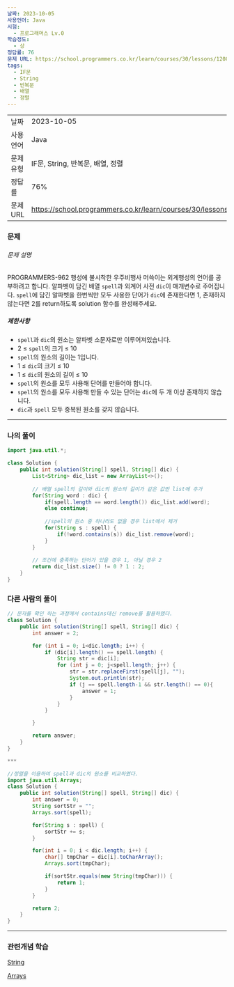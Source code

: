 ```yaml
---
날짜: 2023-10-05
사용언어: Java
시험:
  - 프로그래머스 Lv.0
학습정도:
  - 상
정답률: 76
문제 URL: https://school.programmers.co.kr/learn/courses/30/lessons/120869
tags:
  - IF문
  - String
  - 반복문
  - 배열
  - 정렬
---
```

|        |                                                                  |
| ------ | ---------------------------------------------------------------- |
| 날짜     | 2023-10-05                                                       |
| 사용 언어  | Java                                                             |
| 문제 유형  | IF문, String, 반복문, 배열, 정렬                                         |
| 정답률    | 76%                                                              |
| 문제 URL | https://school.programmers.co.kr/learn/courses/30/lessons/120869 |

### 문제

###### 문제 설명

PROGRAMMERS-962 행성에 불시착한 우주비행사 머쓱이는 외계행성의 언어를 공부하려고 합니다. 알파벳이 담긴 배열 `spell`과 외계어 사전 `dic`이 매개변수로 주어집니다. `spell`에 담긴 알파벳을 한번씩만 모두 사용한 단어가 `dic`에 존재한다면 1, 존재하지 않는다면 2를 return하도록 solution 함수를 완성해주세요.

##### 제한사항

- `spell`과 `dic`의 원소는 알파벳 소문자로만 이루어져있습니다.
- 2 ≤ `spell`의 크기 ≤ 10
- `spell`의 원소의 길이는 1입니다.
- 1 ≤ `dic`의 크기 ≤ 10
- 1 ≤ `dic`의 원소의 길이 ≤ 10
- `spell`의 원소를 모두 사용해 단어를 만들어야 합니다.
- `spell`의 원소를 모두 사용해 만들 수 있는 단어는 `dic`에 두 개 이상 존재하지 않습니다.
- `dic`과 `spell` 모두 중복된 원소를 갖지 않습니다.

---
### 나의 풀이

```java
import java.util.*;

class Solution {
    public int solution(String[] spell, String[] dic) {
        List<String> dic_list = new ArrayList<>();
        
        // 배열 spell의 길이와 dic의 원소의 길이가 같은 값만 list에 추가
        for(String word : dic) {
            if(spell.length == word.length()) dic_list.add(word);
            else continue;
            
            //spell의 원소 중 하나라도 없을 경우 list에서 제거
            for(String s : spell) {
                if(!word.contains(s)) dic_list.remove(word);
            }
        }
        
        // 조건에 충족하는 단어가 있을 경우 1, 아닐 경우 2
        return dic_list.size() != 0 ? 1 : 2;
    }
}
```

### 다른 사람의 풀이

```java
// 문자를 확인 하는 과정에서 contains대신 remove를 활용하였다.
class Solution {
    public int solution(String[] spell, String[] dic) {
        int answer = 2;

        for (int i = 0; i<dic.length; i++) {
            if (dic[i].length() == spell.length) {
                String str = dic[i];
                for (int j = 0; j<spell.length; j++) {
                    str = str.replaceFirst(spell[j], "");
                    System.out.println(str);
                    if (j == spell.length-1 && str.length() == 0){
                        answer = 1;
                    }
                }
            }

        }

        return answer;
    }
}

***

//정렬을 이용하여 spell과 dic의 원소를 비교하였다.
import java.util.Arrays;
class Solution {
    public int solution(String[] spell, String[] dic) {
        int answer = 0;
        String sortStr = "";
        Arrays.sort(spell);

        for(String s : spell) {
            sortStr += s;
        }

        for(int i = 0; i < dic.length; i++) {
            char[] tmpChar = dic[i].toCharArray();
            Arrays.sort(tmpChar);

            if(sortStr.equals(new String(tmpChar))) {
                return 1;
            }
        }

        return 2;
    }
}
```

---
### 관련개념 학습

[String](Summary/String.md)

[Arrays](Summary/Arrays.md)